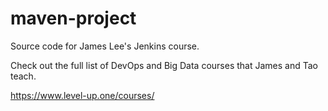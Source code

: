 # maven-project
Source code for James Lee's Jenkins course.

Check out the full list of DevOps and Big Data courses that James and Tao teach.

https://www.level-up.one/courses/
#
#
#